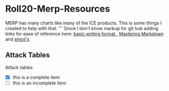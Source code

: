# Roll20-Merp-Resources
MERP has many charts like many of the ICE products.  This is some things I created to help with that.
'''
Since I don't know markup for git hub adding links for ease of reference here: [basic writing format ](https://docs.github.com/en/github/writing-on-github/basic-writing-and-formatting-syntax), [Mastering Markdown](https://guides.github.com/features/mastering-markdown/) and [emoji's](https://gist.github.com/rxaviers/7360908)

## Attack Tables
Attack tables
- [x] this is a complete item
- [ ] this is an incomplete item
